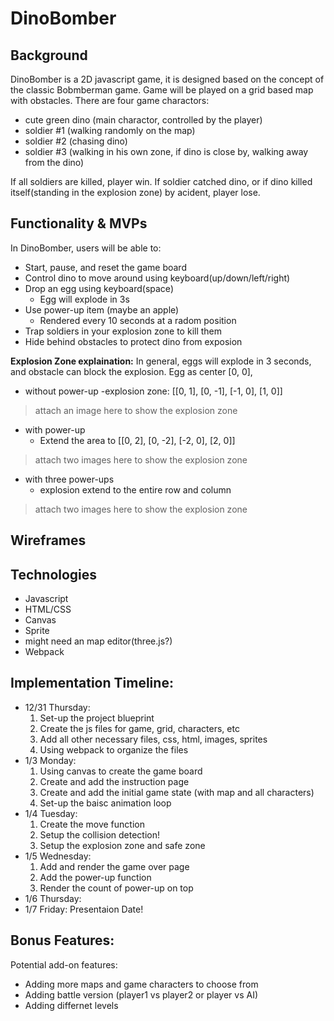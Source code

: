 # DinoBomber
## Background
DinoBomber is a 2D javascript game, it is designed based on the concept of the classic Bobmberman game. Game will be played on a grid based map with obstacles. There are four game charactors: 
- cute green dino (main charactor, controlled by the player)
- soldier #1 (walking randomly on the map)
- soldier #2 (chasing dino)
- soldier #3 (walking in his own zone, if dino is close by, walking away from the dino)

If all soldiers are killed, player win. If soldier catched dino, or if dino killed itself(standing in the explosion zone) by acident, player lose. 

## Functionality & MVPs
In DinoBomber, users will be able to:
- Start, pause, and reset the game board
- Control dino to move around using keyboard(up/down/left/right)
- Drop an egg using keyboard(space)
  - Egg will explode in 3s  
- Use power-up item (maybe an apple)
  - Rendered every 10 seconds at a radom position
- Trap soldiers in your explosion zone to kill them  
- Hide behind obstacles to protect dino from exposion

**Explosion Zone explaination:**
In general, eggs will explode in 3 seconds, and obstacle can block the explosion. Egg as center [0, 0],
- without power-up
  -explosion zone: [[0, 1], [0, -1], [-1, 0], [1, 0]]
> attach an image here to show the explosion zone
- with power-up
  - Extend the area to [[0, 2], [0, -2], [-2, 0], [2, 0]]
>attach two images here to show the explosion zone
- with three power-ups
  - explosion extend to the entire row and column
>attach two images here to show the explosion zone

## Wireframes

## Technologies
- Javascript
- HTML/CSS
- Canvas
- Sprite
- might need an map editor(three.js?)
- Webpack

## Implementation Timeline:
- 12/31 Thursday: 
  1. Set-up the project blueprint 
  2. Create the js files for game, grid, characters, etc 
  3. Add all other necessary files, css, html, images, sprites
  4. Using webpack to organize the files
- 1/3 Monday:
  1. Using canvas to create the game board
  2. Create and add the instruction page
  3. Create and add the initial game state (with map and all characters)
  4. Set-up the baisc animation loop
- 1/4 Tuesday:
  1. Create the move function
  2. Setup the collision detection!
  3. Setup the explosion zone and safe zone
- 1/5 Wednesday:
  1. Add and render the game over page
  2. Add the power-up function
  3. Render the count of power-up on top
- 1/6 Thursday: 
- 1/7 Friday: Presentaion Date!

## Bonus Features:
Potential add-on features:
- Adding more maps and game characters to choose from
- Adding battle version (player1 vs player2 or player vs AI)
- Adding differnet levels